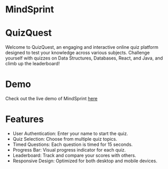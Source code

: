 # MindSprint
# QuizQuest
Welcome to QuizQuest, an engaging and interactive online quiz platform designed to test your knowledge across various subjects. Challenge yourself with quizzes on Data Structures, Databases, React, and Java, and climb up the leaderboard!

# Demo
Check out the live demo of MindSprint [here](https://mindsprint-github-io.onrender.com/)

# Features
* User Authentication: Enter your name to start the quiz.
* Quiz Selection: Choose from multiple quiz topics.
* Timed Questions: Each question is timed for 15 seconds.
* Progress Bar: Visual progress indicator for each quiz.
* Leaderboard: Track and compare your scores with others.
* Responsive Design: Optimized for both desktop and mobile devices.
